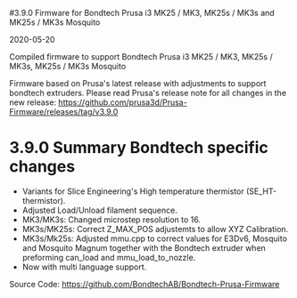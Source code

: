 
#3.9.0 Firmware for Bondtech Prusa i3 MK25 / MK3,  MK25s / MK3s and MK25s / MK3s Mosquito

2020-05-20

Compiled firmware to support Bondtech Prusa i3 MK25 / MK3, MK25s / MK3s, MK25s / MK3s Mosquito

Firmware based on Prusa's latest release with adjustments to support bondtech extruders. Please read Prusa's release note for all changes in the new release: https://github.com/prusa3d/Prusa-Firmware/releases/tag/v3.9.0

# 3.9.0 Summary Bondtech specific changes

- Variants for Slice Engineering's High temperature thermistor (SE_HT-thermistor).
- Adjusted Load/Unload filament sequence.
- MK3/MK3s: Changed microstep resolution to 16.
- MK3s/MK25s: Correct Z_MAX_POS adjustemts to allow XYZ Calibration.
- MK3s/Mk25s: Adjusted mmu.cpp to correct values for E3Dv6, Mosquito and Mosquito Magnum together with the Bondtech extruder when preforming can_load and mmu_load_to_nozzle.
- Now with multi language support.

Source Code: https://github.com/BondtechAB/Bondtech-Prusa-Firmware
